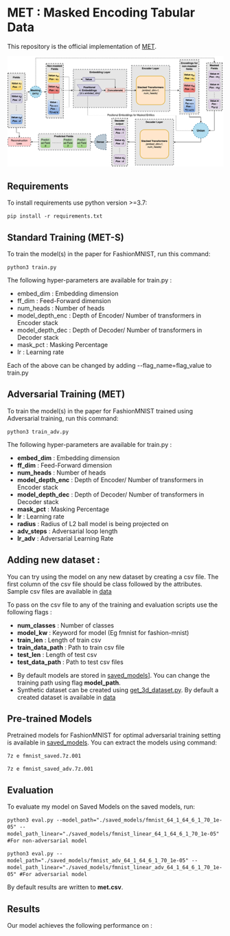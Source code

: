 # MET : Masked Encoding Tabular Data

This repository is the official implementation of [MET](). 

![Architecture](./MET.png)
## Requirements

To install requirements use python version >=3.7:

```setup
pip install -r requirements.txt
```

## Standard Training (MET-S)

To train the model(s) in the paper for FashionMNIST, run this command:

```train
python3 train.py
```

The following hyper-parameters are available for train.py :
+ embed_dim : Embedding dimension
+ ff_dim : Feed-Forward dimension
+ num_heads : Number of heads
+ model_depth_enc : Depth of Encoder/ Number of transformers in Encoder stack
+ model_depth_dec : Depth of Decoder/ Number of transformers in Decoder stack
+ mask_pct : Masking Percentage
+ lr : Learning rate

Each of the above can be changed by adding --flag_name=flag_value to train.py

## Adversarial Training (MET)

To train the model(s) in the paper for FashionMNIST trained using Adversarial training, run this command:
```train
python3 train_adv.py
```

The following hyper-parameters are available for train.py :
+ **embed_dim** : Embedding dimension
+ **ff_dim** : Feed-Forward dimension
+ **num_heads** : Number of heads
+ **model_depth_enc** : Depth of Encoder/ Number of transformers in Encoder stack
+ **model_depth_dec** : Depth of Decoder/ Number of transformers in Decoder stack
+ **mask_pct** : Masking Percentage
+ **lr** : Learning rate
+ **radius** : Radius of L2 ball model is being projected on
+ **adv_steps** : Adversarial loop length
+ **lr_adv** : Adversarial Learning Rate

## Adding new dataset :

You can try using the model on any new dataset by creating a csv file. The first column of the csv file should be class followed by the attributes. Sample csv files are available in [data](./data/)

To pass on the csv file to any of the training and evaluation scripts use the following flags :
+ **num_classes** : Number of classes
+ **model_kw** : Keyword for model (Eg fmnist for fashion-mnist)
+ **train_len** : Length of train csv
+ **train_data_path** : Path to train csv file
+ **test_len** : Length of test csv
+ **test_data_path** : Path to test csv files

- By default models are stored in [saved_models](./saved_models/)]. You can change the training path using flag **model_path**.
- Synthetic dataset can be created using [get_3d_dataset.py](./data/get_3d_dataset.py). By default a created dataset is available in [data](./data/3d_train.csv)

## Pre-trained Models

Pretrained models for FashionMNIST for optimal adversarial training setting is available in [saved_models](./saved_models/). You can extract the models using command:
```7z
7z e fmnist_saved.7z.001
```
```
7z e fmnist_saved_adv.7z.001
```

## Evaluation

To evaluate my model on Saved Models on the saved models, run:

```eval
python3 eval.py --model_path="./saved_models/fmnist_64_1_64_6_1_70_1e-05" --model_path_linear="./saved_models/fmnist_linear_64_1_64_6_1_70_1e-05" #For non-adversarial model
```

```
python3 eval.py --model_path="./saved_models/fmnist_adv_64_1_64_6_1_70_1e-05" --model_path_linear="./saved_models/fmnist_linear_adv_64_1_64_6_1_70_1e-05" #For adversarial model
```

By default results are written to **met.csv**.

## Results

Our model achieves the following performance on :
